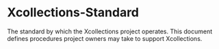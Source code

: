 # Xcollections-Standard
The standard by which the Xcollections project operates. This document defines procedures project owners may take to support Xcollections.
